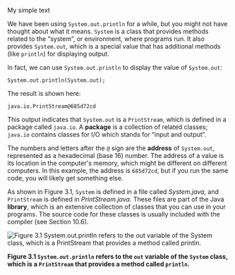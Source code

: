 My simple text

We have been using `System.out.println` for a while, but you might not have thought about what it means. `System` is a class that provides methods related to the “system”, or environment, where programs run. It also provides `System.out`, which is a special value that has additional methods (like `println`) for displaying output.


In fact, we can use `System.out.println` to display the value of `System.out`:

```code
System.out.println(System.out);
```

The result is shown here:

```code
java.io.PrintStream@685d72cd
```


This output indicates that `System.out` is a `PrintStream`, which is defined in a package called `java.io`. A **package** is a collection of related classes; `java.io` contains classes for I/O which stands for “input and output”.


The numbers and letters after the `@` sign are the **address** of `System.out`, represented as a hexadecimal (base 16) number. The address of a value is its location in the computer's memory, which might be different on different computers. In this example, the address is `685d72cd`, but if you run the same code, you will likely get something else.


As shown in Figure 3.1, `System` is defined in a file called *System.java*, and `PrintStream` is defined in *PrintStream.java*. These files are part of the Java **library**, which is an extensive collection of classes that you can use in your programs. The source code for these classes is usually included with the compiler (see Section 10.6).

![Figure 3.1 `System.out.println` refers to the `out` variable of the `System` class, which is a `PrintStream` that provides a method called `println`.](figs/system.jpg)

**Figure 3.1 `System.out.println` refers to the `out` variable of the `System` class, which is a `PrintStream` that provides a method called `println`.**